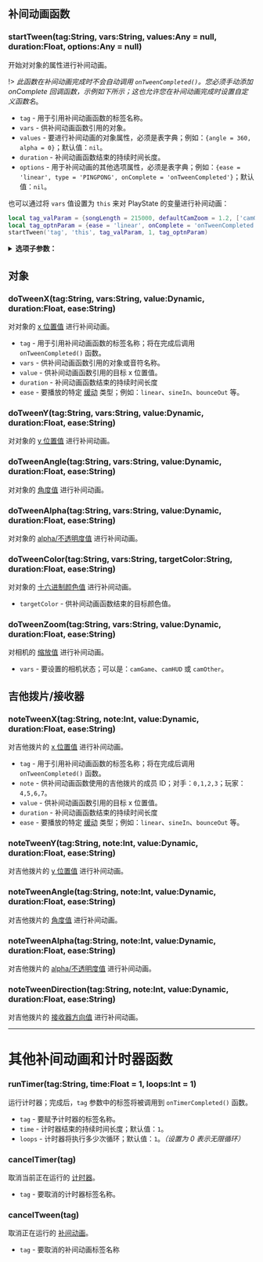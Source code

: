 ## 补间动画函数
### startTween(tag:String, vars:String, values:Any = null, duration:Float, options:Any = null)
开始对对象的属性进行补间动画。

!> _此函数在补间动画完成时不会自动调用 `onTweenCompleted()`。您必须手动添加 onComplete 回调函数，示例如下所示；这也允许您在补间动画完成时设置自定义函数名_。

- `tag` - 用于引用补间动画函数的标签名称。
- `vars` - 供补间动画函数引用的对象。
- `values` - 要进行补间动画的对象属性，必须是表字典；例如：`{angle = 360, alpha = 0}`；默认值：`nil`。
- `duration` - 补间动画函数结束的持续时间长度。
- `options` - 用于补间动画的其他选项属性，必须是表字典；例如：`{ease = 'linear', type = 'PINGPONG', onComplete = 'onTweenCompleted'}`；默认值：`nil`。

也可以通过将 `vars` 值设置为 `this` 来对 PlayState 的变量进行补间动画：
```lua
local tag_valParam = {songLength = 215000, defaultCamZoom = 1.2, ['camGame.zoom'] = 1.2}
local tag_optnParam = {ease = 'linear', onComplete = 'onTweenCompleted'}
startTween('tag', 'this', tag_valParam, 1, tag_optnParam)
```

<details><summary><b>选项子参数：</b></summary>
<p>

- `type` - 确定要使用的补间动画类型，可以是以下类型之一：
     - `ONESHOT` - 完成后将停止并从核心容器中移除自身。
     - `PERSIST` - 完成后将停止，但与 `ONESHOT` 不同。它将始终保持附加到核心容器。
     - `LOOPING` - 顾名思义，将在补间动画播放完成后重新启动。
     - `PINGPONG` - 播放“来回”的补间动画。它类似于 `LOOPING`，但每隔一次执行都是反向的。
     - `BACKWARD` - 以相反的方向播放补间动画，很明显。
- `ease` - 要播放的特定 [缓动](https://github.com/ShadowMario/FNF-PsychEngine/blob/experimental/source/psychlua/LuaUtils.hx#L335C1-L371C59) 类型；例如：`linear`、`sineIn`、`bounceOut` 等。
- `startDelay` - 补间动画播放前要等待的秒数。
- `loopDelay` - 补间动画再次循环前要等待的秒数；仅适用于 `LOOPING` 和 `PINGPONG` 类型。
- `onUpdate` - 补间动画处于活动状态的每一帧要执行的函数。
- `onStart` - 补间动画开始播放时要执行的函数。
- `onComplete` - 补间动画播放完成后要执行的函数。

</p>
</details>

## 对象
### doTweenX(tag:String, vars:String, value:Dynamic, duration:Float, ease:String)
对对象的 <ins>x 位置值</ins> 进行补间动画。

- `tag` - 用于引用补间动画函数的标签名称；将在完成后调用 `onTweenCompleted()` 函数。
- `vars` - 供补间动画函数引用的对象或音符名称。
- `value` - 供补间动画函数引用的目标 x 位置值。
- `duration` - 补间动画函数结束的持续时间长度
- `ease` - 要播放的特定 [缓动](https://github.com/ShadowMario/FNF-PsychEngine/blob/experimental/source/psychlua/LuaUtils.hx#L335C1-L371C59) 类型；例如：`linear`、`sineIn`、`bounceOut` 等。

### doTweenY(tag:String, vars:String, value:Dynamic, duration:Float, ease:String)
对对象的 <ins>y 位置值</ins> 进行补间动画。

### doTweenAngle(tag:String, vars:String, value:Dynamic, duration:Float, ease:String)
对对象的 <ins>角度值</ins> 进行补间动画。

### doTweenAlpha(tag:String, vars:String, value:Dynamic, duration:Float, ease:String)
对对象的 <ins>alpha/不透明度值</ins> 进行补间动画。

### doTweenColor(tag:String, vars:String, targetColor:String, duration:Float, ease:String)
对对象的 <ins>十六进制颜色值</ins> 进行补间动画。

- `targetColor` - 供补间动画函数结束的目标颜色值。

### doTweenZoom(tag:String, vars:String, value:Dynamic, duration:Float, ease:String)
对相机的 <ins>缩放值</ins> 进行补间动画。

- `vars` - 要设置的相机状态；可以是：`camGame`、`camHUD` 或 `camOther`。

## 吉他拨片/接收器
### noteTweenX(tag:String, note:Int, value:Dynamic, duration:Float, ease:String)
对吉他拨片的 <ins>x 位置值</ins> 进行补间动画。

- `tag` - 用于引用补间动画函数的标签名称；将在完成后调用 `onTweenCompleted()` 函数。
- `note` - 供补间动画函数使用的吉他拨片的成员 ID；对手：`0,1,2,3`；玩家：`4,5,6,7`。
- `value` - 供补间动画函数引用的目标 x 位置值。
- `duration` - 补间动画函数结束的持续时间长度
- `ease` - 要播放的特定 [缓动](https://github.com/ShadowMario/FNF-PsychEngine/blob/experimental/source/psychlua/LuaUtils.hx#L335C1-L371C59) 类型；例如：`linear`、`sineIn`、`bounceOut` 等。

### noteTweenY(tag:String, note:Int, value:Dynamic, duration:Float, ease:String)
对吉他拨片的 <ins>y 位置值</ins> 进行补间动画。

### noteTweenAngle(tag:String, note:Int, value:Dynamic, duration:Float, ease:String)
对吉他拨片的 <ins>角度值</ins> 进行补间动画。

### noteTweenAlpha(tag:String, note:Int, value:Dynamic, duration:Float, ease:String)
对吉他拨片的 <ins>alpha/不透明度值</ins> 进行补间动画。

### noteTweenDirection(tag:String, note:Int, value:Dynamic, duration:Float, ease:String)
对吉他拨片的 <ins>接收器方向值</ins> 进行补间动画。

***

# 其他补间动画和计时器函数
### runTimer(tag:String, time:Float = 1, loops:Int = 1)
运行计时器；完成后，`tag` 参数中的标签将被调用到 `onTimerCompleted()` 函数。

- `tag` - 要赋予计时器的标签名称。
- `time` - 计时器结束的持续时间长度；默认值：`1`。
- `loops` - 计时器将执行多少次循环；默认值：`1`。_（设置为 0 表示无限循环）_

### cancelTimer(tag)
取消当前正在运行的 <ins>计时器</ins>。

- `tag` - 要取消的计时器标签名称。

### cancelTween(tag)
取消正在运行的 <ins>补间动画</ins>。

- `tag` - 要取消的补间动画标签名称
